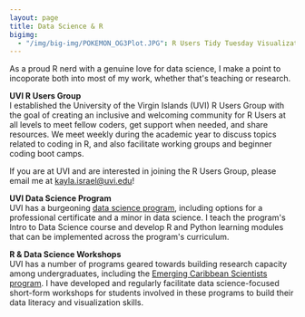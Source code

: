 ```yaml
---
layout: page
title: Data Science & R
bigimg:
  - "/img/big-img/POKEMON_OG3Plot.JPG": R Users Tidy Tuesday Visualization
---  
```

As a proud R nerd with a genuine love for data science, I make a point to incoporate both into most of my work, whether that's teaching or research.  

**UVI R Users Group**  
I established the University of the Virgin Islands (UVI) R Users Group with the goal of creating an inclusive and welcoming community for R Users at all levels to meet fellow coders, get support when needed, and share resources. We meet weekly during the academic year to discuss topics related to coding in R, and also facilitate working groups and beginner coding boot camps.   

If you are at UVI and are interested in joining the R Users Group, please email me at kayla.israel@uvi.edu!  

**UVI Data Science Program**  
UVI has a burgeoning [data science program](https://www.uvi.edu/academics/programs/data-science.html), including options for a professional certificate and a minor in data science. I teach the program's Intro to Data Science course and develop R and Python learning modules that can be implemented across the program's curriculum.  

**R & Data Science Workshops**  
UVI has a number of programs geared towards building research capacity among undergraduates, including the [Emerging Caribbean Scientists program](https://www.uvi.edu/research/emerging-caribbean-scientists-programs/index.html). I have developed and regularly facilitate data science-focused short-form workshops for students involved in these programs to build their data literacy and visualization skills.

